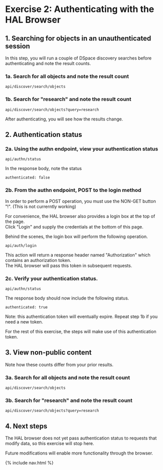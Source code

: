 # Exercise 2: Authenticating with the HAL Browser

## 1. Searching for objects in an unauthenticated session
In this step, you will run a couple of DSpace discovery searches before authenticating and note the result counts.

### 1a. Search for all objects and note the result count

`api/discover/search/objects`

### 1b. Search for "research" and note the result count

`api/discover/search/objects?query=research`

After authenticating, you will see how the results change.

## 2. Authentication status

### 2a. Using the authn endpoint, view your authentication status

`api/authn/status`

In the response body, note the status

    authenticated: false

### 2b. From the authn endpoint, POST to the login method
In order to perform a POST operation, you must use the NON-GET button "!".
(This is not currerntly working)

For convenience, the HAL browser also provides a login box at the top of the page.  
Click "Login" and supply the credentials at the bottom of this page.

Behind the scenes, the login box will perform the following operation.

`api/auth/login`

This action will return a response header named "Authorization" which contains an authorization token.  
The HAL browser will pass this token in subsequent requests.

### 2c. Verify your authentication status.

`api/authn/status`

The response body should now include the following status.

    authenticated: true

Note: this authentication token will eventually expire.  Repeat step 1b if you need a new token.

For the rest of this exercise, the steps will make use of this authentication token.

## 3. View non-public content
Note how these counts differ from your prior results.

### 3a. Search for all objects and note the result count

`api/discover/search/objects`

### 3b. Search for "research" and note the result count

`api/discover/search/objects?query=research`

## 4. Next steps

The HAL browser does not yet pass authentication status to requests that modify data, so this exercise will stop here.

Future modifications will enable more functionality through the browser.

{% include nav.html %}
